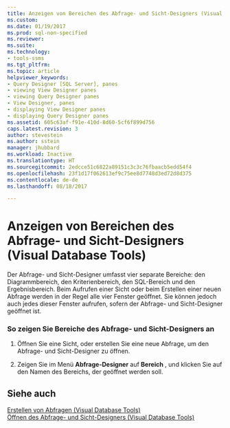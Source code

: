 ```yaml
---
title: Anzeigen von Bereichen des Abfrage- und Sicht-Designers (Visual Database Tools) | Microsoft-Dokumentation
ms.custom: 
ms.date: 01/19/2017
ms.prod: sql-non-specified
ms.reviewer: 
ms.suite: 
ms.technology:
- tools-ssms
ms.tgt_pltfrm: 
ms.topic: article
helpviewer_keywords:
- Query Designer [SQL Server], panes
- viewing View Designer panes
- viewing Query Designer panes
- View Designer, panes
- displaying View Designer panes
- displaying Query Designer panes
ms.assetid: 605c63af-f91e-410d-8d60-5cf6f899d756
caps.latest.revision: 3
author: stevestein
ms.author: sstein
manager: jhubbard
ms.workload: Inactive
ms.translationtype: HT
ms.sourcegitcommit: 2edcce51c6822a89151c3c3c76fbaacb5edd54f4
ms.openlocfilehash: 23f1d17f062613ef9c75ee8d7748d3ed72d8d375
ms.contentlocale: de-de
ms.lasthandoff: 08/18/2017

---
```

# <a name="display-query-and-view-designer-panes-visual-database-tools"></a>Anzeigen von Bereichen des Abfrage- und Sicht-Designers (Visual Database Tools)
Der Abfrage- und Sicht-Designer umfasst vier separate Bereiche: den Diagrammbereich, den Kriterienbereich, den SQL-Bereich und den Ergebnisbereich. Beim Aufrufen einer Sicht oder beim Erstellen einer neuen Abfrage werden in der Regel alle vier Fenster geöffnet. Sie können jedoch auch jedes dieser Fenster aufrufen, sofern der Abfrage- und Sicht-Designer geöffnet ist.  
  
### <a name="to-display-query-and-view-designer-panes"></a>So zeigen Sie Bereiche des Abfrage- und Sicht-Designers an  
  
1.  Öffnen Sie eine Sicht, oder erstellen Sie eine neue Abfrage, um den Abfrage- und Sicht-Designer zu öffnen.  
  
2.  Zeigen Sie im Menü **Abfrage-Designer** auf **Bereich** , und klicken Sie auf den Namen des Bereichs, der geöffnet werden soll.  
  
## <a name="see-also"></a>Siehe auch  
[Erstellen von Abfragen &#40;Visual Database Tools&#41;](../../ssms/visual-db-tools/create-queries-visual-database-tools.md)  
[Öffnen des Abfrage- und Sicht-Designers &#40;Visual Database Tools&#41;](../../ssms/visual-db-tools/open-the-query-and-view-designer-visual-database-tools.md)  
  

